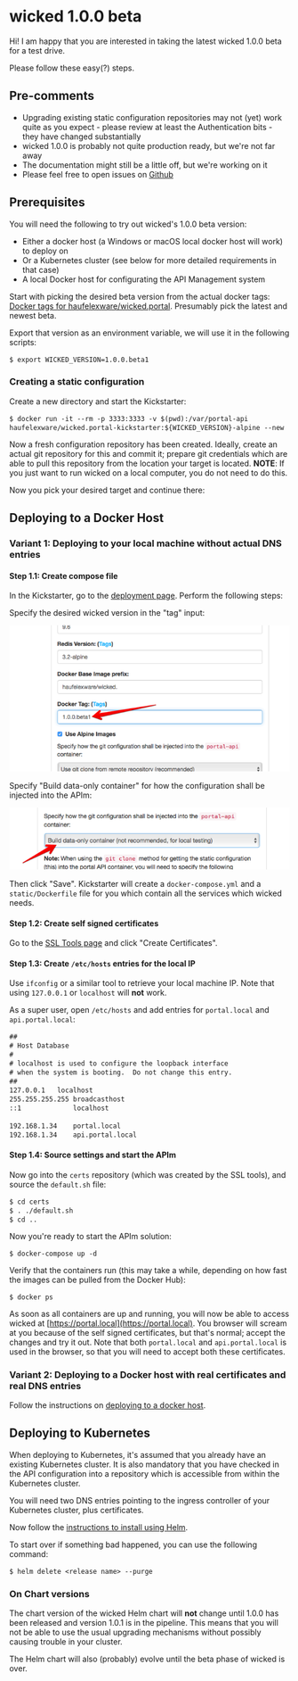 # wicked 1.0.0 beta

Hi! I am happy that you are interested in taking the latest wicked 1.0.0 beta for a test drive.

Please follow these easy(?) steps.

## Pre-comments

* Upgrading existing static configuration repositories may not (yet) work quite as you expect - please review at least the Authentication bits - they have changed substantially
* wicked 1.0.0 is probably not quite production ready, but we're not far away
* The documentation might still be a little off, but we're working on it
* Please feel free to open issues on [Github](https://github.com/Haufe-Lexware/wicked.haufe.io/issues)

## Prerequisites

You will need the following to try out wicked's 1.0.0 beta version:

* Either a docker host (a Windows or macOS local docker host will work) to deploy on
* Or a Kubernetes cluster (see below for more detailed requirements in that case)
* A local Docker host for configurating the API Management system

Start with picking the desired beta version from the actual docker tags: [Docker tags for haufelexware/wicked.portal](https://hub.docker.com/r/haufelexware/wicked.portal/tags/). Presumably pick the latest and newest beta.

Export that version as an environment variable, we will use it in the following scripts:

```
$ export WICKED_VERSION=1.0.0.beta1
```

### Creating a static configuration

Create a new directory and start the Kickstarter:

```
$ docker run -it --rm -p 3333:3333 -v $(pwd):/var/portal-api haufelexware/wicked.portal-kickstarter:${WICKED_VERSION}-alpine --new
```

Now a fresh configuration repository has been created. Ideally, create an actual git repository for this and commit it; prepare git credentials which are
able to pull this repository from the location your target is located. **NOTE**: If you just want to run wicked on a local computer, you do not need to do this.

Now you pick your desired target and continue there:

## Deploying to a Docker Host

### Variant 1: Deploying to your local machine without actual DNS entries

#### Step 1.1: Create compose file

In the Kickstarter, go to the [deployment page](http://localhost:3333/deployment). Perform the following steps:

Specify the desired wicked version in the "tag" input:

![Specify tag](images/beta-specify-tag.png)

Specify "Build data-only container" for how the configuration shall be injected into the APIm:

![Build data only container](images/beta-data-only-build.png)

Then click "Save". Kickstarter will create a `docker-compose.yml` and a `static/Dockerfile` file for you which contain all the services which wicked needs.

#### Step 1.2: Create self signed certificates

Go to the [SSL Tools page](http://localhost:3333/ssl) and click "Create Certificates".

#### Step 1.3: Create `/etc/hosts` entries for the local IP

Use `ifconfig` or a similar tool to retrieve your local machine IP. Note that using `127.0.0.1` or `localhost` will **not** work.

As a super user, open `/etc/hosts` and add entries for `portal.local` and `api.portal.local`:

```
##
# Host Database
#
# localhost is used to configure the loopback interface
# when the system is booting.  Do not change this entry.
##
127.0.0.1	localhost
255.255.255.255	broadcasthost
::1             localhost 

192.168.1.34    portal.local
192.168.1.34    api.portal.local
```

#### Step 1.4: Source settings and start the APIm

Now go into the `certs` repository (which was created by the SSL tools), and source the `default.sh` file:

```
$ cd certs
$ . ./default.sh
$ cd ..
```

Now you're ready to start the APIm solution:

```
$ docker-compose up -d
```

Verify that the containers run (this may take a while, depending on how fast the images can be pulled from the Docker Hub):

```
$ docker ps
```

As soon as all containers are up and running, you will now be able to access wicked at [https://portal.local](https://portal.local). You browser
will scream at you because of the self signed certificates, but that's normal; accept the changes and try it out. Note that both `portal.local` and
`api.portal.local` is used in the browser, so that you will need to accept both these certificates.

### Variant 2: Deploying to a Docker host with real certificates and real DNS entries

Follow the instructions on [deploying to a docker host](deploying-to-docker-host.md).

## Deploying to Kubernetes

When deploying to Kubernetes, it's assumed that you already have an existing Kubernetes cluster. It is also mandatory that
you have checked in the API configuration into a repository which is accessible from within the Kubernetes cluster.

You will need two DNS entries pointing to the ingress controller of your Kubernetes cluster, plus certificates.

Now follow the [instructions to install using Helm](../wicked/README.md).

To start over if something bad happened, you can use the following command:

```
$ helm delete <release name> --purge
```

### On Chart versions

The chart version of the wicked Helm chart will **not** change until 1.0.0 has been released and version 1.0.1 is in the pipeline. This means that you
will not be able to use the usual upgrading mechanisms without possibly causing trouble in your cluster.

The Helm chart will also (probably) evolve until the beta phase of wicked is over.
